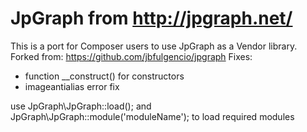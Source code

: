 JpGraph from http://jpgraph.net/
======
This is a port for Composer users to use JpGraph as a Vendor library. Forked from: https://github.com/jbfulgencio/jpgraph
Fixes:
- function __construct() for constructors
- imageantialias error fix

use JpGraph\JpGraph::load(); and JpGraph\JpGraph::module('moduleName'); to load required modules
